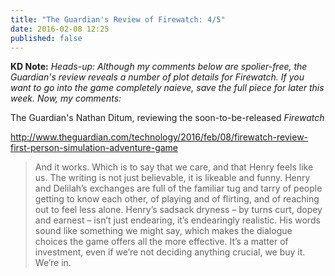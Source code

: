 ```yaml
---
title: "The Guardian's Review of Firewatch: 4/5"
date: 2016-02-08 12:25
published: false
---
```

**KD Note:** _Heads-up: Although my comments below are spolier-free, the Guardian's review reveals a number of plot details for Firewatch. If you want to go into the game completely naieve, save the full piece for later this week. Now, my comments:_

The Guardian's Nathan Ditum, reviewing the soon-to-be-released _Firewatch_

http://www.theguardian.com/technology/2016/feb/08/firewatch-review-first-person-simulation-adventure-game

> And it works. Which is to say that we care, and that Henry feels like us. The writing is not just believable, it is likeable and funny. Henry and Delilah’s exchanges are full of the familiar tug and tarry of people getting to know each other, of playing and of flirting, and of reaching out to feel less alone. Henry’s sadsack dryness – by turns curt, dopey and earnest – isn’t just endearing, it’s endearingly realistic. His words sound like something we might say, which makes the dialogue choices the game offers all the more effective. It’s a matter of investment, even if we’re not deciding anything crucial, we buy it. We’re in.

